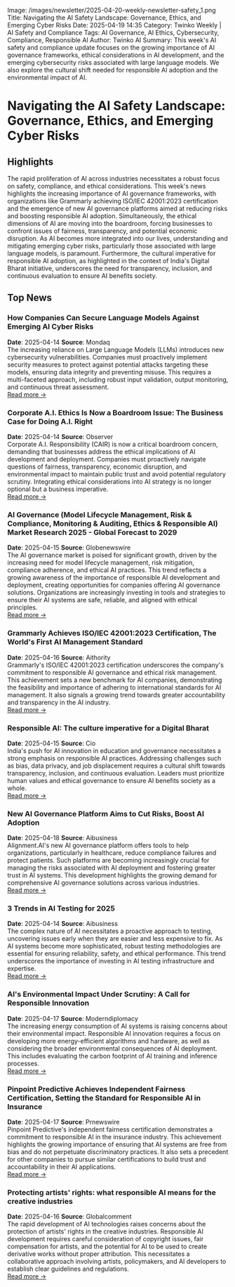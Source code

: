 Image: /images/newsletter/2025-04-20-weekly-newsletter-safety_1.png
Title: Navigating the AI Safety Landscape: Governance, Ethics, and Emerging Cyber Risks
Date: 2025-04-19 14:35
Category: Twinko Weekly | AI Safety and Compliance
Tags: AI Governance, AI Ethics, Cybersecurity, Compliance, Responsible AI
Author: Twinko AI
Summary: This week's AI safety and compliance update focuses on the growing importance of AI governance frameworks, ethical considerations in AI development, and the emerging cybersecurity risks associated with large language models. We also explore the cultural shift needed for responsible AI adoption and the environmental impact of AI.

# Navigating the AI Safety Landscape: Governance, Ethics, and Emerging Cyber Risks

## Highlights

The rapid proliferation of AI across industries necessitates a robust focus on safety, compliance, and ethical considerations. This week's news highlights the increasing importance of AI governance frameworks, with organizations like Grammarly achieving ISO/IEC 42001:2023 certification and the emergence of new AI governance platforms aimed at reducing risks and boosting responsible AI adoption. Simultaneously, the ethical dimensions of AI are moving into the boardroom, forcing businesses to confront issues of fairness, transparency, and potential economic disruption. As AI becomes more integrated into our lives, understanding and mitigating emerging cyber risks, particularly those associated with large language models, is paramount. Furthermore, the cultural imperative for responsible AI adoption, as highlighted in the context of India's Digital Bharat initiative, underscores the need for transparency, inclusion, and continuous evaluation to ensure AI benefits society.

## Top News

### How Companies Can Secure Language Models Against Emerging AI Cyber Risks

**Date**: 2025-04-14  **Source**: Mondaq  
The increasing reliance on Large Language Models (LLMs) introduces new cybersecurity vulnerabilities. Companies must proactively implement security measures to protect against potential attacks targeting these models, ensuring data integrity and preventing misuse. This requires a multi-faceted approach, including robust input validation, output monitoring, and continuous threat assessment.  
[Read more →](https://www.mondaq.com/india/new-technology/1609572/how-companies-can-secure-language-models-against-emerging-ai-cyber-risks)

### Corporate A.I. Ethics Is Now a Boardroom Issue: The Business Case for Doing A.I. Right

**Date**: 2025-04-14  **Source**: Observer  
Corporate A.I. Responsibility (CAIR) is now a critical boardroom concern, demanding that businesses address the ethical implications of AI development and deployment. Companies must proactively navigate questions of fairness, transparency, economic disruption, and environmental impact to maintain public trust and avoid potential regulatory scrutiny. Integrating ethical considerations into AI strategy is no longer optional but a business imperative.  
[Read more →](https://observer.com/2025/04/corporate-ai-responsibility-in-2025-how-to-navigate-ai-ethics/)

### AI Governance (Model Lifecycle Management, Risk & Compliance, Monitoring & Auditing, Ethics & Responsible AI) Market Research 2025 - Global Forecast to 2029

**Date**: 2025-04-15  **Source**: Globenewswire  
The AI governance market is poised for significant growth, driven by the increasing need for model lifecycle management, risk mitigation, compliance adherence, and ethical AI practices. This trend reflects a growing awareness of the importance of responsible AI development and deployment, creating opportunities for companies offering AI governance solutions. Organizations are increasingly investing in tools and strategies to ensure their AI systems are safe, reliable, and aligned with ethical principles.  
[Read more →](https://www.globenewswire.com/news-release/2025/04/15/3061432/28124/en/AI-Governance-Model-Lifecycle-Management-Risk-Compliance-Monitoring-Auditing-Ethics-Responsible-AI-Market-Research-2025-Global-Forecast-to-2029.html)

### Grammarly Achieves ISO/IEC 42001:2023 Certification, The World's First AI Management Standard

**Date**: 2025-04-16  **Source**: Aithority  
Grammarly's ISO/IEC 42001:2023 certification underscores the company's commitment to responsible AI governance and ethical risk management. This achievement sets a new benchmark for AI companies, demonstrating the feasibility and importance of adhering to international standards for AI management. It also signals a growing trend towards greater accountability and transparency in the AI industry.  
[Read more →](https://aithority.com/machine-learning/grammarly-achieves-iso-iec-420012023-certification-the-worlds-first-ai-management-standard/)

### Responsible AI: The culture imperative for a Digital Bharat

**Date**: 2025-04-15  **Source**: Cio  
India's push for AI innovation in education and governance necessitates a strong emphasis on responsible AI practices. Addressing challenges such as bias, data privacy, and job displacement requires a cultural shift towards transparency, inclusion, and continuous evaluation. Leaders must prioritize human values and ethical governance to ensure AI benefits society as a whole.  
[Read more →](https://cio.economictimes.indiatimes.com/news/artificial-intelligence/responsible-ai-the-culture-imperative-for-a-digital-bharat/120304478)

### New AI Governance Platform Aims to Cut Risks, Boost AI Adoption

**Date**: 2025-04-18  **Source**: Aibusiness  
Alignment.AI's new AI governance platform offers tools to help organizations, particularly in healthcare, reduce compliance failures and protect patients. Such platforms are becoming increasingly crucial for managing the risks associated with AI deployment and fostering greater trust in AI systems. This development highlights the growing demand for comprehensive AI governance solutions across various industries.  
[Read more →](https://aibusiness.com/responsible-ai/new-ai-governance-platform-aims-to-cut-risks-boot-ai-adoption)

### 3 Trends in AI Testing for 2025

**Date**: 2025-04-14  **Source**: Aibusiness  
The complex nature of AI necessitates a proactive approach to testing, uncovering issues early when they are easier and less expensive to fix. As AI systems become more sophisticated, robust testing methodologies are essential for ensuring reliability, safety, and ethical performance. This trend underscores the importance of investing in AI testing infrastructure and expertise.  
[Read more →](https://aibusiness.com/responsible-ai/3-trends-in-ai-testing-for-2025)

### AI's Environmental Impact Under Scrutiny: A Call for Responsible Innovation

**Date**: 2025-04-17  **Source**: Moderndiplomacy  
The increasing energy consumption of AI systems is raising concerns about their environmental impact. Responsible AI innovation requires a focus on developing more energy-efficient algorithms and hardware, as well as considering the broader environmental consequences of AI deployment. This includes evaluating the carbon footprint of AI training and inference processes.  
[Read more →](https://moderndiplomacy.eu/?p=82979)

### Pinpoint Predictive Achieves Independent Fairness Certification, Setting the Standard for Responsible AI in Insurance

**Date**: 2025-04-17  **Source**: Prnewswire  
Pinpoint Predictive's independent fairness certification demonstrates a commitment to responsible AI in the insurance industry. This achievement highlights the growing importance of ensuring that AI systems are free from bias and do not perpetuate discriminatory practices. It also sets a precedent for other companies to pursue similar certifications to build trust and accountability in their AI applications.  
[Read more →](https://www.prnewswire.com/news-releases/pinpoint-predictive-achieves-independent-fairness-certification-setting-the-standard-for-responsible-ai-in-insurance-302430916.html)

### Protecting artists' rights: what responsible AI means for the creative industries

**Date**: 2025-04-16  **Source**: Globalcomment  
The rapid development of AI technologies raises concerns about the protection of artists' rights in the creative industries. Responsible AI development requires careful consideration of copyright issues, fair compensation for artists, and the potential for AI to be used to create derivative works without proper attribution. This necessitates a collaborative approach involving artists, policymakers, and AI developers to establish clear guidelines and regulations.  
[Read more →](https://globalcomment.com/protecting-artists-rights-what-responsible-ai-means-for-the-creative-industries/)
